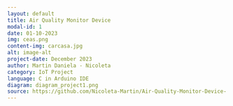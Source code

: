 ```yaml
---
layout: default
title: Air Quality Monitor Device
modal-id: 1
date: 01-10-2023
img: ceas.png
content-img: carcasa.jpg
alt: image-alt
project-date: December 2023
author: Martin Daniela - Nicoleta
category: IoT Project
language: C in Arduino IDE
diagram: diagram_project1.png
source: https://github.com/Nicoleta-Martin/Air-Quality-Monitor-Device-
---
```

